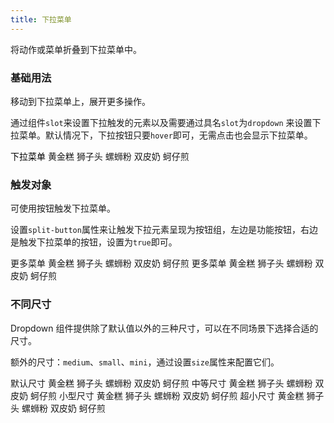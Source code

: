 ```yaml
---
title: 下拉菜单
---
```


<style lang="scss" scoped>
  .el-dropdown {
    vertical-align: top;

    & + .el-dropdown {
      margin-left: 15px;
    }
  }
  .el-dropdown-link {
    cursor: pointer;
    color: #000;
  }
  .el-icon-arrow-down {
    font-size: 12px;
  }

  .block-col-2 {
    margin: -24px;

    .el-col {
      padding: 30px 0;
      text-align: center;
      border-right: 1px solid #eff2f6;

      &:last-child {
        border-right: 0;
      }
    }
  }

 .demonstration {
   display: block;
   color: #8492a6;
   font-size: 14px;
   margin-bottom: 20px;
 }
</style>

<script>
  export default {
    methods: {
      handleClick() {
        alert('button click');
      },
      handleCommand(command) {
        this.$message('click on item ' + command);
      }
    }
  }
</script>

将动作或菜单折叠到下拉菜单中。

### 基础用法

移动到下拉菜单上，展开更多操作。

通过组件`slot`来设置下拉触发的元素以及需要通过具名`slot`为`dropdown` 来设置下拉菜单。默认情况下，下拉按钮只要`hover`即可，无需点击也会显示下拉菜单。

<demo-block>
  <el-dropdown>
    <span class="el-dropdown-link">
      下拉菜单<i class="el-icon-arrow-down el-icon--right"></i>
    </span>
    <el-dropdown-menu slot="dropdown">
      <el-dropdown-item>黄金糕</el-dropdown-item>
      <el-dropdown-item>狮子头</el-dropdown-item>
      <el-dropdown-item>螺蛳粉</el-dropdown-item>
      <el-dropdown-item disabled>双皮奶</el-dropdown-item>
      <el-dropdown-item divided>蚵仔煎</el-dropdown-item>
    </el-dropdown-menu>
  </el-dropdown>
</demo-block>

### 触发对象

可使用按钮触发下拉菜单。

设置`split-button`属性来让触发下拉元素呈现为按钮组，左边是功能按钮，右边是触发下拉菜单的按钮，设置为`true`即可。

<demo-block>
  <el-dropdown>
    <el-button type="dark">
      更多菜单<i class="el-icon-arrow-down el-icon--right"></i>
    </el-button>
    <el-dropdown-menu slot="dropdown">
      <el-dropdown-item>黄金糕</el-dropdown-item>
      <el-dropdown-item>狮子头</el-dropdown-item>
      <el-dropdown-item>螺蛳粉</el-dropdown-item>
      <el-dropdown-item>双皮奶</el-dropdown-item>
      <el-dropdown-item>蚵仔煎</el-dropdown-item>
    </el-dropdown-menu>
  </el-dropdown>
  <el-dropdown split-button type="dark" @click="handleClick">
    更多菜单
    <el-dropdown-menu slot="dropdown">
      <el-dropdown-item>黄金糕</el-dropdown-item>
      <el-dropdown-item>狮子头</el-dropdown-item>
      <el-dropdown-item>螺蛳粉</el-dropdown-item>
      <el-dropdown-item>双皮奶</el-dropdown-item>
      <el-dropdown-item>蚵仔煎</el-dropdown-item>
    </el-dropdown-menu>
  </el-dropdown>
</demo-block>

### 不同尺寸

Dropdown 组件提供除了默认值以外的三种尺寸，可以在不同场景下选择合适的尺寸。

额外的尺寸：`medium`、`small`、`mini`，通过设置`size`属性来配置它们。

<demo-block>
  <el-dropdown split-button type="primary">
    默认尺寸
    <el-dropdown-menu slot="dropdown">
      <el-dropdown-item>黄金糕</el-dropdown-item>
      <el-dropdown-item>狮子头</el-dropdown-item>
      <el-dropdown-item>螺蛳粉</el-dropdown-item>
      <el-dropdown-item>双皮奶</el-dropdown-item>
      <el-dropdown-item>蚵仔煎</el-dropdown-item>
    </el-dropdown-menu>
  </el-dropdown>
  <el-dropdown size="medium" split-button type="primary">
    中等尺寸
    <el-dropdown-menu slot="dropdown">
      <el-dropdown-item>黄金糕</el-dropdown-item>
      <el-dropdown-item>狮子头</el-dropdown-item>
      <el-dropdown-item>螺蛳粉</el-dropdown-item>
      <el-dropdown-item>双皮奶</el-dropdown-item>
      <el-dropdown-item>蚵仔煎</el-dropdown-item>
    </el-dropdown-menu>
  </el-dropdown>
  <el-dropdown size="small" split-button type="primary">
    小型尺寸
    <el-dropdown-menu slot="dropdown">
      <el-dropdown-item>黄金糕</el-dropdown-item>
      <el-dropdown-item>狮子头</el-dropdown-item>
      <el-dropdown-item>螺蛳粉</el-dropdown-item>
      <el-dropdown-item>双皮奶</el-dropdown-item>
      <el-dropdown-item>蚵仔煎</el-dropdown-item>
    </el-dropdown-menu>
  </el-dropdown>
  <el-dropdown size="mini" split-button type="primary">
    超小尺寸
    <el-dropdown-menu slot="dropdown">
      <el-dropdown-item>黄金糕</el-dropdown-item>
      <el-dropdown-item>狮子头</el-dropdown-item>
      <el-dropdown-item>螺蛳粉</el-dropdown-item>
      <el-dropdown-item>双皮奶</el-dropdown-item>
      <el-dropdown-item>蚵仔煎</el-dropdown-item>
    </el-dropdown-menu>
  </el-dropdown>
</demo-block>
